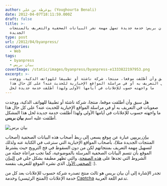 ```yaml
---
author: يوغرطة بن علي (Youghourta Benali)
date: 2012-04-07T18:11:59.000Z
draft: false
title: >-
  بيان بريس: خدمة جديدة تسهل مهمة نشر البيانات الصحفية والتعريف بالمنتجات
  الجديدة  
type: post
url: /2012/04/byanpress/
categories:
  - Web
tags:
  - byanpress
  - بيان بريس
coverImage: /static/images/byanpress/byanpress-e1333822197953.png
excerpt: >-
  هل سبق وأن أطلقت موقعا، منتجا، شركة ناشئة أو تطبيقا للهواتف الذكية، ووجدت
  صعوبات في التعريف به أو في مراسلة المواقع الإخبارية للحديث عنه؟ على كل حال هذا
  ما واجهته حسوب للإعلانات في أيامها الأولى ولهذا أطلقت خدمة جديدة لحل
---
```

هل سبق وأن أطلقت موقعا، منتجا، شركة ناشئة أو تطبيقا للهواتف الذكية، ووجدت صعوبات في التعريف به أو في مراسلة المواقع الإخبارية للحديث عنه؟ على كل حال هذا ما واجهته حسوب للإعلانات في أيامها الأولى ولهذا أطلقت خدمة جديدة لحل هذا المشكل أطلقت عليه اسم **بيان بريس**.

![بيان برس](/static/images/byanpress/byanpress-e1333822197953.png)

[بيان بريس](http://byanpress.com/) عبارة عن موقع يسعى إلى ربط أصحاب هذه البيانات الصحفية (أصحاب المنتجات الجديدة مثلا)، بأصحاب المواقع الإخبارية التي سترغب في الكتابة عنه ولذلك لتسهيل مهمة التعريف بمنتجاتهم لكن من دون السقوط في فخ الترويج حيث يشترط الموقع بأن تتسم البيانات الصحفية المرسلة بالموضوعية، كما تجب مراعاة جملة من الشروط التي تجدها على [هذه الصفحة](http://byanpress.com/terms)، والتي تظهر مطبقة بشكل جلي في [البيان الصحفي الأول](http://byanpress.com/2012/1-%D8%AD%D8%B3%D9%88%D8%A8-%D8%AA%D8%B7%D9%84%D9%82-%D8%A8%D9%8A%D8%A7%D9%86-%D8%A8%D8%B1%D9%8A%D8%B3-%D8%AE%D8%AF%D9%85%D8%A9-%D8%AA%D9%88%D8%A7%D8%B5%D9%84-%D8%A7%D9%84%D8%B4%D8%B1%D9%83%D8%A7%D8%AA-%D8%A7%D9%84%D9%86%D8%A7%D8%B4%D8%A6%D8%A9-%D9%88-%D9%88%D8%B3%D8%A7%D8%A6%D9%84-%D8%A7%D9%84%D8%A5%D8%B9%D9%84%D8%A7%D9%85) الذي نشره الموقع للتعريف بنفسه :).

تجدر الإشارة إلى أن بيان بريس هو ثالث منتج تصدره شركة حسوب للإعلانات بعد كل من خدمة الإعلانات (المنتج الرئيسي) وخدمة [Captcha](https://www.it-scoop.com/2011/12/hsoub-captcha/) تدعم اللغة العربية.
